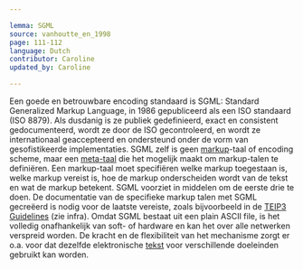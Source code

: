 ```yaml
---

lemma: SGML
source: vanhoutte_en_1998
page: 111-112
language: Dutch
contributor: Caroline
updated_by: Caroline

---
```


Een goede en betrouwbare encoding standaard is SGML: Standard Generalized Markup Language, in 1986 gepubliceerd als een ISO standaard (ISO 8879). Als dusdanig is ze publiek gedefinieerd, exact en consistent gedocumenteerd, wordt ze door de ISO gecontroleerd, en wordt ze internationaal geaccepteerd en ondersteund onder de vorm van gesofistikeerde implementaties. SGML zelf is geen [markup](markup.html)-taal of encoding scheme, maar een [meta-taal](metalanguage.html) die het mogelijk maakt om markup-talen te definiëren. Een markup-taal moet specifiëren welke markup toegestaan is, welke markup vereist is, hoe de markup onderscheiden wordt van de tekst en wat de markup betekent. SGML voorziet in middelen om de eerste drie te doen. De documentatie van de specifieke markup talen met SGML gecreëerd is nodig voor de laatste vereiste, zoals bijvoorbeeld in de [TEIP3 Guidelines](TEIGuidelines.html) (zie infra). Omdat SGML bestaat uit een plain ASCII file, is het volledig onafhankelijk van soft- of hardware en kan het over alle netwerken verspreid worden. De kracht en de flexibiliteit van het mechanisme zorgt er o.a. voor dat dezelfde elektronische [tekst](text.html) voor verschillende doeleinden gebruikt kan worden.
